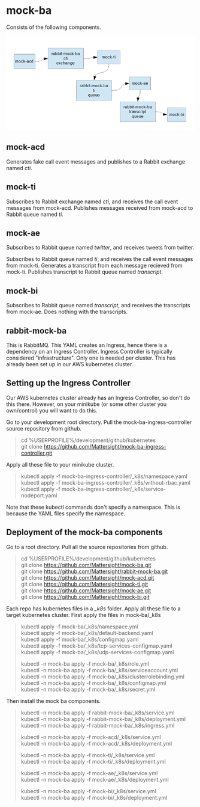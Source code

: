 # mock-ba
Consists of the following components.

![image][diagram]

[diagram]: images/diagram.png "Diagram"

## mock-acd
Generates fake call event messages and publishes to a Rabbit exchange named _cti_.

## mock-ti
Subscribes to Rabbit exchange named _cti_, and receives the call event messages from mock-acd.
Publishes messages received from mock-acd to Rabbit queue named _ti_.

## mock-ae
Subscribes to Rabbit queue named _twitter_, and receives tweets from twitter.

Subscribes to Rabbit queue named _ti_, and receives the call event messages from mock-ti.
Generates a transcript from each message recieved from mock-ti.
Publishes transcript to Rabbit queue named _transcript_.

## mock-bi
Subscribes to Rabbit queue named _transcript_, and receives the transcripts from mock-ae.
Does nothing with the transcripts.

## rabbit-mock-ba
This is RabbitMQ.
This YAML creates an Ingress, hence there is a dependency on an Ingress Controller.
Ingress Controller is typically considered "infrastructure".
Only one is needed per cluster.
This has already been set up in our AWS kubernetes cluster.

## Setting up the Ingress Controller
Our AWS kubernetes cluster already has an Ingress Controller, so don't do this there.
However, on your minikube (or some other cluster you own/control) you will want to do this.

Go to your development root directory.
Pull the mock-ba-ingress-controller source repository from github.
> cd %USERPROFILE%/development/github/kubernetes  
> git clone https://github.com/Mattersight/mock-ba-ingress-controller.git

Apply all these file to your minikube cluster.
> kubectl apply -f mock-ba-ingress-controller/_k8s/namespace.yaml  
> kubectl apply -f mock-ba-ingress-controller/_k8s/without-rbac.yaml  
> kubectl apply -f mock-ba-ingress-controller/_k8s/service-nodeport.yaml  

Note that these kubectl commands don't specify a namespace.
This is because the YAML files specify the namespace.

## Deployment of the mock-ba components
Go to a root directory.
Pull all the source repositories from github.
> cd %USERPROFILE%/development/github/kubernetes  
> git clone https://github.com/Mattersight/mock-ba.git  
> git clone https://github.com/Mattersight/rabbit-mock-ba.git  
> git clone https://github.com/Mattersight/mock-acd.git  
> git clone https://github.com/Mattersight/mock-ti.git  
> git clone https://github.com/Mattersight/mock-ae.git  
> git clone https://github.com/Mattersight/mock-bi.git  

Each repo has kubernetes files in a _\_k8s_ folder.
Apply all these file to a target kubernetes cluster.
First apply the files in mock-ba/_k8s
> kubectl apply -f mock-ba/_k8s/namespace.yml  
> kubectl apply -f mock-ba/_k8s/default-backend.yaml  
> kubectl apply -f mock-ba/_k8s/configmap.yaml  
> kubectl apply -f mock-ba/_k8s/tcp-services-configmap.yaml  
> kubectl apply -f mock-ba/_k8s/udp-services-configmap.yaml  
>    
> kubectl -n mock-ba apply -f mock-ba/_k8s/role.yml  
> kubectl -n mock-ba apply -f mock-ba/_k8s/serviceaccount.yml  
> kubectl -n mock-ba apply -f mock-ba/_k8s/clusterrolebinding.yml  
> kubectl -n mock-ba apply -f mock-ba/_k8s/configmap.yml  
> kubectl -n mock-ba apply -f mock-ba/_k8s/secret.yml  

Then install the mock ba components.
> kubectl -n mock-ba apply -f rabbit-mock-ba/_k8s/service.yml  
> kubectl -n mock-ba apply -f rabbit-mock-ba/_k8s/deployment.yml  
> kubectl -n mock-ba apply -f rabbit-mock-ba/_k8s/ingress.yml  
>      
> kubectl -n mock-ba apply -f mock-acd/_k8s/service.yml  
> kubectl -n mock-ba apply -f mock-acd/_k8s/deployment.yml  
>   
> kubectl -n mock-ba apply -f mock-ti/_k8s/service.yml  
> kubectl -n mock-ba apply -f mock-ti/_k8s/deployment.yml  
>    
> kubectl -n mock-ba apply -f mock-ae/_k8s/service.yml  
> kubectl -n mock-ba apply -f mock-ae/_k8s/deployment.yml  
>    
> kubectl -n mock-ba apply -f mock-bi/_k8s/service.yml  
> kubectl -n mock-ba apply -f mock-bi/_k8s/deployment.yml  
